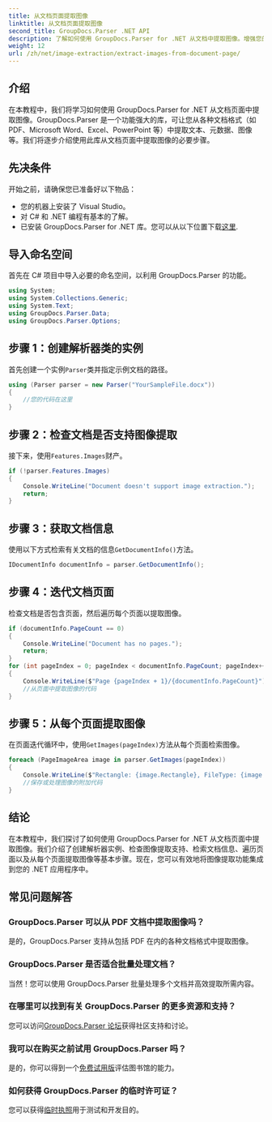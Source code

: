 ```yaml
---
title: 从文档页面提取图像
linktitle: 从文档页面提取图像
second_title: GroupDocs.Parser .NET API
description: 了解如何使用 GroupDocs.Parser for .NET 从文档中提取图像。增强您的文档处理能力。
weight: 12
url: /zh/net/image-extraction/extract-images-from-document-page/
---
```

## 介绍
在本教程中，我们将学习如何使用 GroupDocs.Parser for .NET 从文档页面中提取图像。GroupDocs.Parser 是一个功能强大的库，可让您从各种文档格式（如 PDF、Microsoft Word、Excel、PowerPoint 等）中提取文本、元数据、图像等。我们将逐步介绍使用此库从文档页面中提取图像的必要步骤。
## 先决条件
开始之前，请确保您已准备好以下物品：
- 您的机器上安装了 Visual Studio。
- 对 C# 和 .NET 编程有基本的了解。
- 已安装 GroupDocs.Parser for .NET 库。您可以从以下位置下载[这里](https://releases.groupdocs.com/parser/net/).

## 导入命名空间
首先在 C# 项目中导入必要的命名空间，以利用 GroupDocs.Parser 的功能。
```csharp
using System;
using System.Collections.Generic;
using System.Text;
using GroupDocs.Parser.Data;
using GroupDocs.Parser.Options;
```
## 步骤 1：创建解析器类的实例
首先创建一个实例`Parser`类并指定示例文档的路径。
```csharp
using (Parser parser = new Parser("YourSampleFile.docx"))
{
    //您的代码在这里
}
```
## 步骤 2：检查文档是否支持图像提取
接下来，使用`Features.Images`财产。
```csharp
if (!parser.Features.Images)
{
    Console.WriteLine("Document doesn't support image extraction.");
    return;
}
```
## 步骤 3：获取文档信息
使用以下方式检索有关文档的信息`GetDocumentInfo()`方法。
```csharp
IDocumentInfo documentInfo = parser.GetDocumentInfo();
```
## 步骤 4：迭代文档页面
检查文档是否包含页面，然后遍历每个页面以提取图像。
```csharp
if (documentInfo.PageCount == 0)
{
    Console.WriteLine("Document has no pages.");
    return;
}
for (int pageIndex = 0; pageIndex < documentInfo.PageCount; pageIndex++)
{
    Console.WriteLine($"Page {pageIndex + 1}/{documentInfo.PageCount}");
    //从页面中提取图像的代码
}
```
## 步骤 5：从每个页面提取图像
在页面迭代循环中，使用`GetImages(pageIndex)`方法从每个页面检索图像。
```csharp
foreach (PageImageArea image in parser.GetImages(pageIndex))
{
    Console.WriteLine($"Rectangle: {image.Rectangle}, FileType: {image.FileType}");
    //保存或处理图像的附加代码
}
```

## 结论
在本教程中，我们探讨了如何使用 GroupDocs.Parser for .NET 从文档页面中提取图像。我们介绍了创建解析器实例、检查图像提取支持、检索文档信息、遍历页面以及从每个页面提取图像等基本步骤。现在，您可以有效地将图像提取功能集成到您的 .NET 应用程序中。

## 常见问题解答
### GroupDocs.Parser 可以从 PDF 文档中提取图像吗？
是的，GroupDocs.Parser 支持从包括 PDF 在内的各种文档格式中提取图像。
### GroupDocs.Parser 是否适合批量处理文档？
当然！您可以使用 GroupDocs.Parser 批量处理多个文档并高效提取所需内容。
### 在哪里可以找到有关 GroupDocs.Parser 的更多资源和支持？
您可以访问[GroupDocs.Parser 论坛](https://forum.groupdocs.com/c/parser/17)获得社区支持和讨论。
### 我可以在购买之前试用 GroupDocs.Parser 吗？
是的，你可以得到一个[免费试用版](https://releases.groupdocs.com/)评估图书馆的能力。
### 如何获得 GroupDocs.Parser 的临时许可证？
您可以获得[临时执照](https://purchase.groupdocs.com/temporary-license/)用于测试和开发目的。